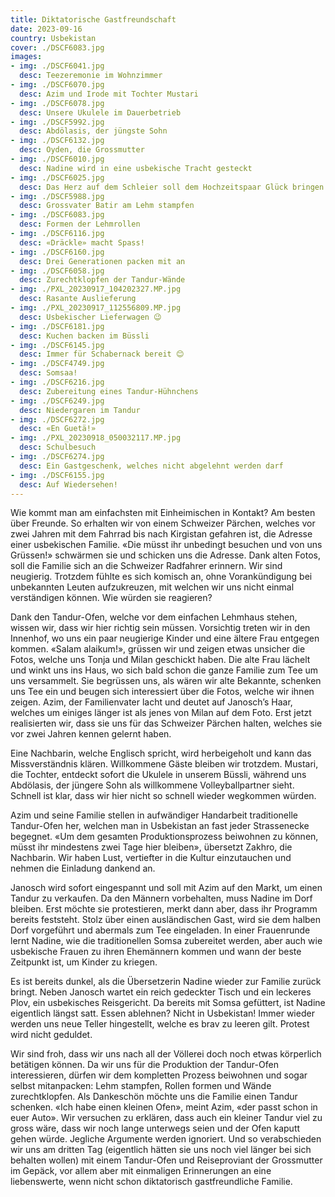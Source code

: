 ```yaml
---
title: Diktatorische Gastfreundschaft
date: 2023-09-16
country: Usbekistan
cover: ./DSCF6083.jpg
images:
- img: ./DSCF6041.jpg
  desc: Teezeremonie im Wohnzimmer
- img: ./DSCF6070.jpg
  desc: Azim und Irode mit Tochter Mustari
- img: ./DSCF6078.jpg
  desc: Unsere Ukulele im Dauerbetrieb
- img: ./DSCF5992.jpg
  desc: Abdölasis, der jüngste Sohn
- img: ./DSCF6132.jpg
  desc: Oyden, die Grossmutter
- img: ./DSCF6010.jpg
  desc: Nadine wird in eine usbekische Tracht gesteckt
- img: ./DSCF6025.jpg
  desc: Das Herz auf dem Schleier soll dem Hochzeitspaar Glück bringen
- img: ./DSCF5988.jpg
  desc: Grossvater Batir am Lehm stampfen
- img: ./DSCF6083.jpg
  desc: Formen der Lehmrollen
- img: ./DSCF6116.jpg
  desc: «Dräckle» macht Spass!
- img: ./DSCF6160.jpg
  desc: Drei Generationen packen mit an
- img: ./DSCF6058.jpg
  desc: Zurechtklopfen der Tandur-Wände
- img: ./PXL_20230917_104202327.MP.jpg
  desc: Rasante Auslieferung
- img: ./PXL_20230917_112556809.MP.jpg
  desc: Usbekischer Lieferwagen 😉
- img: ./DSCF6181.jpg
  desc: Kuchen backen im Büssli
- img: ./DSCF6145.jpg
  desc: Immer für Schabernack bereit 😊
- img: ./DSCF4749.jpg
  desc: Somsaa!
- img: ./DSCF6216.jpg
  desc: Zubereitung eines Tandur-Hühnchens
- img: ./DSCF6249.jpg
  desc: Niedergaren im Tandur
- img: ./DSCF6272.jpg
  desc: «En Guetä!»
- img: ./PXL_20230918_050032117.MP.jpg
  desc: Schulbesuch
- img: ./DSCF6274.jpg
  desc: Ein Gastgeschenk, welches nicht abgelehnt werden darf
- img: ./DSCF6155.jpg
  desc: Auf Wiedersehen!
---
```

Wie kommt man am einfachsten mit Einheimischen in Kontakt? Am besten über Freunde. So erhalten wir von einem Schweizer Pärchen, welches vor zwei Jahren mit dem Fahrrad bis nach Kirgistan gefahren ist, die Adresse einer usbekischen Familie. «Die müsst ihr unbedingt besuchen und von uns Grüssen!» schwärmen sie und schicken uns die Adresse. Dank alten Fotos, soll die Familie sich an die Schweizer Radfahrer erinnern. Wir sind neugierig. Trotzdem fühlte es sich komisch an, ohne Vorankündigung bei unbekannten Leuten aufzukreuzen, mit welchen wir uns nicht einmal verständigen können. Wie würden sie reagieren?

Dank den Tandur-Ofen, welche vor dem einfachen Lehmhaus stehen, wissen wir, dass wir hier richtig sein müssen. Vorsichtig treten wir in den Innenhof, wo uns ein paar neugierige Kinder und eine ältere Frau entgegen kommen. «Salam alaikum!», grüssen wir und zeigen etwas unsicher die Fotos, welche uns Tonja und Milan geschickt haben. Die alte Frau lächelt und winkt uns ins Haus, wo sich bald schon die ganze Familie zum Tee um uns versammelt. Sie begrüssen uns, als wären wir alte Bekannte, schenken uns Tee ein und beugen sich interessiert über die Fotos, welche wir ihnen zeigen. Azim, der Familienvater lacht und deutet auf Janosch’s Haar, welches um einiges länger ist als jenes von Milan auf dem Foto. Erst jetzt realisierten wir, dass sie uns für das Schweizer Pärchen halten, welches sie vor zwei Jahren kennen gelernt haben.

Eine Nachbarin, welche Englisch spricht, wird herbeigeholt und kann das Missverständnis klären. Willkommene Gäste bleiben wir trotzdem. Mustari, die Tochter, entdeckt sofort die Ukulele in unserem Büssli, während uns Abdölasis, der jüngere Sohn als willkommene Volleyballpartner sieht. Schnell ist klar, dass wir hier nicht so schnell wieder wegkommen würden.

Azim und seine Familie stellen in aufwändiger Handarbeit traditionelle Tandur-Ofen her, welchen man in Usbekistan an fast jeder Strassenecke begegnet. «Um dem gesamten Produktionsprozess beiwohnen zu können, müsst ihr mindestens zwei Tage hier bleiben», übersetzt Zakhro, die Nachbarin. Wir haben Lust, vertiefter in die Kultur einzutauchen und nehmen die Einladung dankend an.

Janosch wird sofort eingespannt und soll mit Azim auf den Markt, um einen Tandur zu verkaufen. Da den Männern vorbehalten, muss Nadine im Dorf bleiben. Erst möchte sie protestieren, merkt dann aber, dass ihr Programm bereits feststeht. Stolz über einen ausländischen Gast, wird sie dem halben Dorf vorgeführt und abermals zum Tee eingeladen. In einer Frauenrunde lernt Nadine, wie die traditionellen Somsa zubereitet werden, aber auch wie usbekische Frauen zu ihren Ehemännern kommen und wann der beste Zeitpunkt ist, um Kinder zu kriegen.

Es ist bereits dunkel, als die Übersetzerin Nadine wieder zur Familie zurück bringt. Neben Janosch wartet ein reich gedeckter Tisch und ein leckeres Plov, ein usbekisches Reisgericht. Da bereits mit Somsa gefüttert, ist Nadine eigentlich längst satt. Essen ablehnen? Nicht in Usbekistan! Immer wieder werden uns neue Teller hingestellt, welche es brav zu leeren gilt. Protest wird nicht geduldet.

Wir sind froh, dass wir uns nach all der Völlerei doch noch etwas körperlich betätigen können. Da wir uns für die Produktion der Tandur-Ofen interessieren, dürfen wir dem kompletten Prozess beiwohnen und sogar selbst mitanpacken: Lehm stampfen, Rollen formen und Wände zurechtklopfen. Als Dankeschön möchte uns die Familie einen Tandur schenken. «Ich habe einen kleinen Ofen», meint Azim, «der passt schon in euer Auto». Wir versuchen zu erklären, dass auch ein kleiner Tandur viel zu gross wäre, dass wir noch lange unterwegs seien und der Ofen kaputt gehen würde. Jegliche Argumente werden ignoriert.
Und so verabschieden wir uns am dritten Tag (eigentlich hätten sie uns noch viel länger bei sich behalten wollen) mit einem Tandur-Ofen und Reiseproviant der Grossmutter im Gepäck, vor allem aber mit einmaligen Erinnerungen an eine liebenswerte, wenn nicht schon diktatorisch gastfreundliche Familie.
